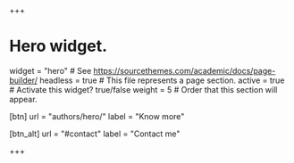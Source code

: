 +++
# Hero widget.
widget = "hero"  # See https://sourcethemes.com/academic/docs/page-builder/
headless = true  # This file represents a page section.
active = true # Activate this widget? true/false
weight = 5  # Order that this section will appear.

[btn]
  url = "authors/hero/"
  label = "Know more"
  
[btn_alt]
  url = "#contact"
  label = "Contact me"

+++
